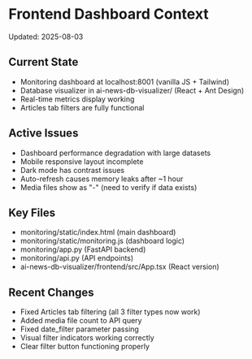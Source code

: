 # Frontend Dashboard Context
Updated: 2025-08-03

## Current State
- Monitoring dashboard at localhost:8001 (vanilla JS + Tailwind)
- Database visualizer in ai-news-db-visualizer/ (React + Ant Design)
- Real-time metrics display working
- Articles tab filters are fully functional

## Active Issues
- Dashboard performance degradation with large datasets
- Mobile responsive layout incomplete
- Dark mode has contrast issues
- Auto-refresh causes memory leaks after ~1 hour
- Media files show as "-" (need to verify if data exists)

## Key Files
- monitoring/static/index.html (main dashboard)
- monitoring/static/monitoring.js (dashboard logic)
- monitoring/app.py (FastAPI backend)
- monitoring/api.py (API endpoints)
- ai-news-db-visualizer/frontend/src/App.tsx (React version)

## Recent Changes
- Fixed Articles tab filtering (all 3 filter types now work)
- Added media file count to API query
- Fixed date_filter parameter passing
- Visual filter indicators working correctly
- Clear filter button functioning properly